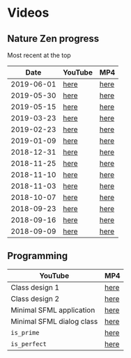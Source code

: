 # Videos

## Nature Zen progress

Most recent at the top

Date|YouTube|MP4
---|---|---
2019-06-01|[here](https://youtu.be/OiIxo8fabAo)|[here](http://www.richelbilderbeek.nl/nature_zen_20190601.ogv)
2019-05-30|[here](https://youtu.be/nTMH9XfF4fk)|[here](http://www.richelbilderbeek.nl/nature_zen_trailer_20190530.ogv)
2019-05-15|[here](https://youtu.be/1CdHGd-ZoOI)|[here](http://www.richelbilderbeek.nl/nature_zen_20190515.ogv)
2019-03-23|[here](https://youtu.be/7Hwl418bF8o)|[here](http://www.richelbilderbeek.nl/nature_zen_20190323.ogv)
2019-02-23|[here](https://youtu.be/lgiZTFaoB5U)|[here](http://www.richelbilderbeek.nl/nature_zen_20190223.ogv)
2019-01-09|[here](https://youtu.be/6E9TekKk0eI)|[here](http://www.richelbilderbeek.nl/nature_zen_20190109.ogv)
2018-12-31|[here](https://youtu.be/BjPuTsBj21I)|[here](http://www.richelbilderbeek.nl/nature_zen_20181231.ogv)
2018-11-25|[here](https://youtu.be/KZdfXuhqTAM)|[here](http://www.richelbilderbeek.nl/nature_zen_20181125.ogv)
2018-11-10|[here](https://youtu.be/iBzrC0pLaPE)|[here](http://www.richelbilderbeek.nl/nature_zen_20181110.ogv)
2018-11-03|[here](https://youtu.be/ZAkvK3CWLFM)|[here](http://www.richelbilderbeek.nl/nature_zen_20181103.ogv)
2018-10-07|[here](https://youtu.be/bYTBSPJuB7U)|[here](http://www.richelbilderbeek.nl/nature_zen_20181007.mp4)
2018-09-23|[here](https://youtu.be/rg2jB2NB9MY)|[here](http://www.richelbilderbeek.nl/nature_zen_20180923.mp4)
2018-09-16|[here](https://youtu.be/ad49OX7_lww)|[here](http://www.richelbilderbeek.nl/nature_zen_20180916.mp4)
2018-09-09|[here](https://youtu.be/e-2ua3MeoyU)|[here](http://www.richelbilderbeek.nl/nature_zen_20180909.mp4)

## Programming

YouTube|MP4
---|---
Class design 1|[here](https://youtu.be/U0-Wv_ek0k8)|[here](http://richelbilderbeek.nl/nature_zen_klassenontwerp_1.ogv)
Class design 2|[here](https://youtu.be/tCC_Kf_K_48)|[here](http://richelbilderbeek.nl/nature_zen_klassenontwerp_2.ogv)
Minimal SFML application|[here](https://youtu.be/FJDm7sK5BZY)|[here](http://richelbilderbeek.nl/nature_zen_minimal_sfml_application.ogv)
Minimal SFML dialog class|[here](https://youtu.be/0KC02eHzVbI)|[here](http://richelbilderbeek.nl/nature_zen_minimal_sfml_dialog_class.ogv)
`is_prime`|[here](https://youtu.be/lK0ISpaFj3g)|[here](http://richelbilderbeek.nl/cpp_tdd_is_prime.ogv)
`is_perfect`|[here](https://youtu.be/bufKQ7DhKq4)|[here](http://richelbilderbeek.nl/cpp_tdd_is_perfect.ogv)

